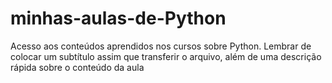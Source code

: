 # minhas-aulas-de-Python
Acesso aos conteúdos aprendidos nos cursos sobre Python. Lembrar de colocar um subtítulo assim que transferir o arquivo, além de uma descrição rápida sobre o conteúdo da aula
